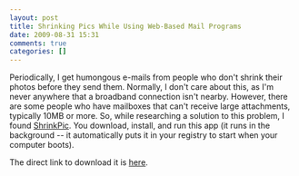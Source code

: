 ```yaml
---
layout: post
title: Shrinking Pics While Using Web-Based Mail Programs
date: 2009-08-31 15:31
comments: true
categories: []
---
```

Periodically, I get humongous e-mails from people who don't shrink their photos before they send them. Normally, I don't care about this, as I'm never anywhere that a broadband connection isn't nearby. However, there are some people who have mailboxes that can't receive large attachments, typically 10MB or more. So, while researching a solution to this problem, I found <a href="http://www.onthegosoft.com/shrink_pic.htm">ShrinkPic</a>. You download, install, and run this app (it runs in the background -- it automatically puts it in your registry to start when your computer boots).

The direct link to download it is <a href="http://dl.filekicker.com/send/file/224687-Y3UW/shrink_pic18.exe">here</a>.
